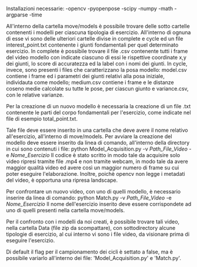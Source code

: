 Installazioni necessarie: 
-opencv
-pyopenpose
-scipy
-numpy
-math
-argparse
-time

All'interno della cartella move/models è possibile trovare delle sotto cartelle contenenti i modelli per ciascuna tipologia di esercizio. All'interno di ognuna di esse vi sono delle ulteriori cartelle divise in complete e cycle ed un file interest_point.txt contenente i giunti fondamentali per quel determinato esercizio. In complete è possibile trovare il file .csv contenente tutti i frame del video modello con indicate ciascuno di essi le rispettive coordinate x,y dei giunti, lo score di accuratezza ed la label con i nomi dei giunti. In cycle, invece, sono presenti i files che caratterizzano la posa modello: model.csv contiene i frame ed i parametri dei giunti relativi alla posa iniziale, individauta come modello; medium.csv contiene i frame e le distanze coseno medie calcolate su tutte le pose, per ciascun giunto e variance.csv, con le relative varianze.


Per la creazione di un nuovo modello è necessaria la creazione di un file .txt contenente le parti del corpo fondamentali per l'esercizio, come indicate nel file di esempio total_point.txt.

Tale file deve essere inserito in una cartella che deve avere il nome relativo all'esercizio, all'interno di move/models.
Per avviare la creazione del modello deve essere inserito da linea di comando, all'interno della directory in cui sono contenuti i file: 
python Model_Acquisition.py -v _Path_File_Video_ -e _Nome_Esercizio_ 
Il codice è stato scritto in modo tale da acquisire solo video ripresi tramite file .mp4 e non tramite webcam, in modo tale da avere maggior qualità video ed avere così un maggior numero di frame su cui poter eseguire l'elaborazione.
Inoltre, poichè opencv non legge i metadati del video, è opportuna una ripresa landscape.

Per confrontare un nuovo video, con uno di quelli modello, è necessario inserire da linea di comando:
python Match.py -v _Path_File_Video_ -e _Nome_Esercizio_ 
Il nome dell'esercizio inserito deve essere corrispondete ad uno di quelli presenti nella cartella move/models.

Per il confronto con i modelli da noi creati, è possibile trovare tali video, nella cartella Data (file zip da scompattare), con sottodirectory alcune tipologie di esercizio, al cui interno vi sono i file video, da visionare prima di eseguire l'esercizio.

Di default il flag per il campionamento dei cicli è settato a false, ma è possibile variarlo all'interno dei file: 'Model_Acquisition.py' e 'Match.py'.







